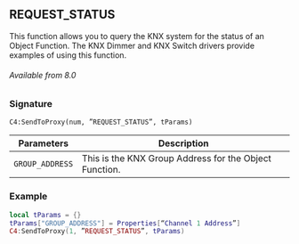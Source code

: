 ## REQUEST\_STATUS

This function allows you to query the KNX system for the status of an Object Function. The KNX Dimmer and KNX Switch drivers provide examples of using this function.


###### Available from 8.0


### Signature

`C4:SendToProxy(num, ”REQUEST_STATUS”, tParams) `


| Parameters  | Description |
| --- | --- |
| `GROUP_ADDRESS` | This is the KNX Group Address for the Object Function. |


### Example

```lua
local tParams = {}
tParams["GROUP_ADDRESS"] = Properties[“Channel 1 Address”]
C4:SendToProxy(1, ”REQUEST_STATUS”, tParams)
```

